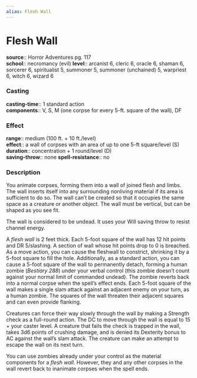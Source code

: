 ```yaml
---
alias: Flesh Wall
---
```


# Flesh Wall 

**source**:: Horror Adventures pg. 117  
**school**:: necromancy (evil)
**level**:: arcanist 6, cleric 6, oracle 6, shaman 6, sorcerer 6, spiritualist 5, summoner 5, summoner (unchained) 5, warpriest 6, witch 6, wizard 6

### Casting 

**casting-time**:: 1 standard action  
**components**:: V, S, M (one corpse for every 5-ft. square of the wall), DF

### Effect 

**range**:: medium (100 ft. + 10 ft./level)  
**effect**:: a wall of corpses with an area of up to one 5-ft square/level (S)  
**duration**:: concentration + 1 round/level (D)  
**saving-throw**:: none
**spell-resistance**:: no

### Description 

You animate corpses, forming them into a wall of joined flesh and limbs. The wall inserts itself into any surrounding nonliving material if its area is sufficient to do so. The wall can’t be created so that it occupies the same space as a creature or another object. The wall must be vertical, but can be shaped as you see fit.  
  
The wall is considered to be undead. It uses your Will saving throw to resist channel energy.  
  
A *flesh wall* is 2 feet thick. Each 5-foot square of the wall has 12 hit points and DR 5/slashing. A section of wall whose hit points drop to 0 is breached. As a move action, you can cause the fleshwall to constrict, shrinking it by a 5-foot square to fill the hole. Additionally, as a standard action, you can cause a 5-foot square of the wall to permanently detach, forming a human zombie (*Bestiary 288*) under your verbal control (this zombie doesn’t count against your normal limit of commanded undead). The zombie reverts back into a normal corpse when the spell’s effect ends. Each 5-foot square of the wall makes a single slam attack against an adjacent enemy on your turn, as a human zombie. The squares of the wall threaten their adjacent squares and can even provide flanking.  
  
Creatures can force their way slowly through the wall by making a Strength check as a full-round action. The DC to move through the wall is equal to 15 + your caster level. A creature that fails the check is trapped in the wall, takes 3d6 points of crushing damage, and is denied its Dexterity bonus to AC against the wall’s slam attack. The creature can make an attempt to escape the wall on its next turn.  
  
You can use zombies already under your control as the material components for a *flesh wall*. However, they and any other corpses in the wall revert back to inanimate corpses when the spell ends.
